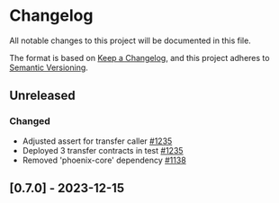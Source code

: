 # Changelog

All notable changes to this project will be documented in this file.

The format is based on [Keep a Changelog](https://keepachangelog.com/en/1.0.0/),
and this project adheres to [Semantic Versioning](https://semver.org/spec/v2.0.0.html).

## Unreleased

### Changed

- Adjusted assert for transfer caller [#1235]
- Deployed 3 transfer contracts in test [#1235]
- Removed 'phoenix-core' dependency [#1138]

## [0.7.0] - 2023-12-15

[#1235]: https://github.com/dusk-network/rusk/issues/1235
[#1138]: https://github.com/dusk-network/rusk/issues/1138
